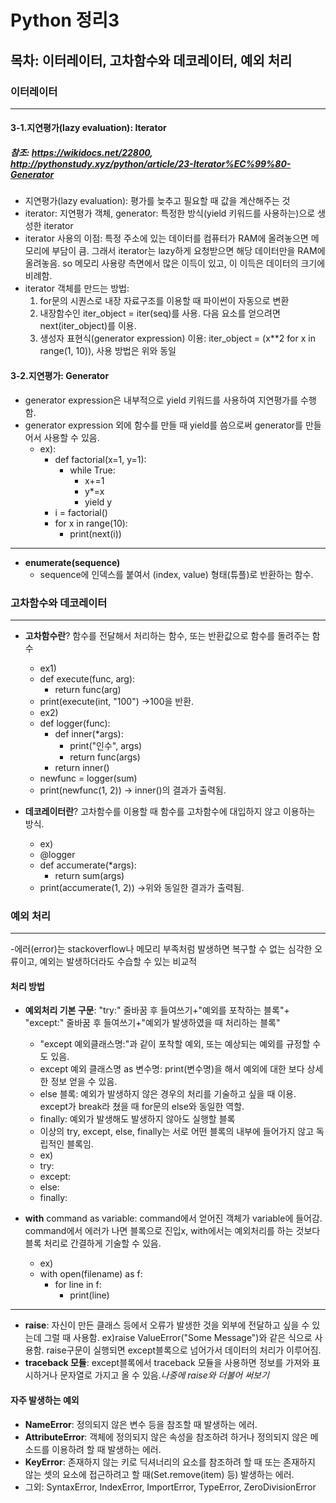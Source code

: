 # Python 정리3

## 목차: 이터레이터, 고차함수와 데코레이터, 예외 처리

### 이터레이터
***
#### 3-1.지연평가(lazy evaluation): Iterator
##### 참조: https://wikidocs.net/22800, http://pythonstudy.xyz/python/article/23-Iterator%EC%99%80-Generator
- 지연평가(lazy evaluation): 평가를 늦추고 필요할 때 값을 계산해주는 것
- iterator: 지연평가 객체, generator: 특정한 방식(yield 키워드를 사용하는)으로 생성한 iterator
- iterator 사용의 이점: 특정 주소에 있는 데이터를 컴퓨터가 RAM에 올려놓으면 메모리에 부담이 큼. 그래서 iterator는 lazy하게 요청받으면 해당 데이터만을 RAM에 올려놓음. so 메모리 사용량 측면에서 많은 이득이 있고, 이 이득은 데이터의 크기에 비례함.
- iterator 객체를 만드는 방법:
  1. for문의 시퀀스로 내장 자료구조를 이용할 때 파이썬이 자동으로 변환
  2. 내장함수인 iter_object = iter(seq)를 사용. 다음 요소를 얻으려면 next(iter_object)를 이용.
  3. 생성자 표현식(generator expression) 이용: iter_object = (x\*\*2 for x in range(1, 10)), 사용 방법은 위와 동일

#### 3-2.지연평가: Generator
- generator expression은 내부적으로 yield 키워드를 사용하여 지연평가를 수행함.
- generator expression 외에 함수를 만들 때 yield를 씀으로써 generator를 만들어서 사용할 수 있음. 
  - ex):
    - def factorial(x=1, y=1):
      - while True:
        - x+=1
        - y*=x
        - yield y
    - i = factorial()
    - for x in range(10):
      - print(next(i))
***
- **enumerate(sequence)**
  - sequence에 인덱스를 붙여서 (index, value) 형태(튜플)로 반환하는 함수. 

### 고차함수와 데코레이터
***
- **고차함수란**? 함수를 전달해서 처리하는 함수, 또는 반환값으로 함수를 돌려주는 함수
  - ex1)
  - def execute(func, arg):
    - return func(arg)
  - print(execute(int, "100") ->100을 반환. 
  - ex2)
  - def logger(func):
    - def inner(\*args):
      - print("인수", args)
      - return func(args)
    - return inner()
  - newfunc = logger(sum)
  - print(newfunc(1, 2)) -> inner()의 결과가 출력됨.

- **데코레이터란**? 고차함수를 이용할 때 함수를 고차함수에 대입하지 않고 이용하는 방식.
  - ex)
  - @logger
  - def accumerate(\*args):
    - return sum(args) 
  - print(accumerate(1, 2)) ->위와 동일한 결과가 출력됨. 

### 예외 처리
***
-에러(error)는 stackoverflow나 메모리 부족처럼 발생하면 복구할 수 없는 심각한 오류이고, 예외는 발생하더라도 수습할 수 있는 비교적 
#### 처리 방법
- **예외처리 기본 구문**: "try:" 줄바꿈 후 들여쓰기+"예외를 포착하는 블록"+ "except:" 줄바꿈 후 들여쓰기+"예외가 발생하였을 때 처리하는 블록"
  - "except 예외클래스명:"과 같이 포착할 예외, 또는 예상되는 예외를 규정할 수도 있음. 
  - except 예외 클래스명 as 변수명: print(변수명)을 해서 예외에 대한 보다 상세한 정보 얻을 수 있음.
  - else 블록: 예외가 발생하지 않은 경우의 처리를 기술하고 싶을 때 이용. except가 break라 쳤을 때 for문의 else와 동일한 역할.
  - finally: 예외가 발생해도 발생하지 않아도 실행할 블록
  - 이상의 try, except, else, finally는 서로 어떤 블록의 내부에 들어가지 않고 독립적인 블록임. 
  - ex)
  - try:
  - except:
  - else:
  - finally:

- **with** command as variable: command에서 얻어진 객체가 variable에 들어감. command에서 에러가 나면 블록으로 진입x, with에서는 예외처리를 하는 것보다 블록 처리로 간결하게 기술할 수 있음. 
  - ex)
  - with open(filename) as f:
    - for line in f:
      - print(line)
***
- **raise**: 자신이 만든 클래스 등에서 오류가 발생한 것을 외부에 전달하고 싶을 수 있는데 그럴 때 사용함. ex)raise ValueError("Some Message")와 같은 식으로 사용함. raise구문이 실행되면 except블록으로 넘어가서 데이터의 처리가 이루어짐. 
- **traceback 모듈**: except블록에서 traceback 모듈을 사용하면 정보를 가져와 표시하거나 문자열로 가지고 올 수 있음._나중에 raise와 더불어 써보기_

#### 자주 발생하는 예외
- **NameError**: 정의되지 않은 변수 등을 참조할 때 발생하는 에러.
- **AttributeError**: 객체에 정의되지 않은 속성을 참조하려 하거나 정의되지 않은 메소드를 이용하려 할 때 발생하는 에러. 
- **KeyError**: 존재하지 않는 키로 딕셔너리의 요소를 참조하려 할 때 또는 존재하지 않는 셋의 요소에 접근하려고 할 때(Set.remove(item) 등) 발생하는 에러.
- 그외: SyntaxError, IndexError, ImportError, TypeError, ZeroDivisionError